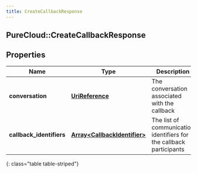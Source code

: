 ```yaml
---
title: CreateCallbackResponse
---
```

## PureCloud::CreateCallbackResponse

## Properties

|Name | Type | Description | Notes|
|------------ | ------------- | ------------- | -------------|
| **conversation** | [**UriReference**](UriReference.html) | The conversation associated with the callback | |
| **callback_identifiers** | [**Array&lt;CallbackIdentifier&gt;**](CallbackIdentifier.html) | The list of communication identifiers for the callback participants | |
{: class="table table-striped"}


